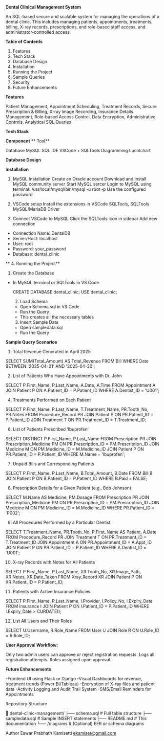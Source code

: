 **Dental Clinical Management System**

An SQL-based secure and scalable system for managing the operations of a dental clinic. This includes managing patients, appointments, treatments, billing, X-ray records, prescriptions, and role-based staff access, and administrator-controlled access.

**Table of Contents**

1. Features
2. Tech Stack
3. Database Design
4. Installation
5. Running the Project
6. Sample Queries
7. Security
8. Future Enhancements

**Features**

Patient Management, Appointment Scheduling, Treatment Records, Secure Prescription & Billing, X-ray Image Recording, Insurance Details Management, Role-based Access Control, Data Encryption, Administrative Controls, Analytical SQL Queries

**Tech Stack**

**Component**                                 **  Tool**

Database                                       MySQL
SQL IDE                                        VSCode + SQLTools
Diagramming                                    Lucidchart

**Database Design**
<p align= "center".
 <img src= "https://github.com/EswarPrabhathKamisetti/DentalClinicManagementSystem/edit/main/README.md#:~:text=ER_Diagram.jpeg" alt= "ER_Diagram"/>
</p>

**Installation**

1. MySQL Installation
Create an Oracle account
Download and install MySQL community server
Start MySQL sercer
Login to MySQL using terminal:
/usr/local/mysql/bin/mysql -u root -p
Use the configured password

2. VSCode setup
Install the extensions in VSCode SQLTools, SQLTools MySQL/MariaDB Driver

3. Connect VSCode to MySQL
Click the SQLTools icon in sidebar
Add new connection
- Connection Name: DentalDB
- Server/Host: localhost
- User: root
- Password: your_password
- Database: dental_clinic

 ** 4. Running the Project**

 1. Create the Database
- In MySQL terminal or SQLTools in VS Code

  CREATE DATABASE dental_clinic;
  USE dental_clinic;

  2. Load Schema
  - Open Schema.sql in VS Code
  - Run the Query
  - This creates all the necessary tables

  3. Insert Sample Data
  - Open sampledata.sql
  - Run the Query
    
**Sample Query Scenarios**

1. Total Revenue Generated in April 2025

SELECT SUM(Total_Amount) AS Total_Revenue
FROM Bill
WHERE Date BETWEEN '2025-04-01' AND '2025-04-30';

2. List of Patients Who Have Appointments with Dr. John
   
SELECT P.First_Name, P.Last_Name, A.Date, A.Time
FROM Appointment A
JOIN Patient P ON A.Patient_ID = P.Patient_ID
WHERE A.Dentist_ID = 'U001';

4. Treatments Performed on Each Patient
   
SELECT P.First_Name, P.Last_Name, T.Treatment_Name, PR.Tooth_No, PR.Notes
FROM Procedure_Record PR
JOIN Patient P ON PR.Patient_ID = P.Patient_ID
JOIN Treatment T ON PR.Treatment_ID = T.Treatment_ID;

6. List of Patients Prescribed ‘Ibuprofen’

SELECT DISTINCT P.First_Name, P.Last_Name
FROM Prescription PR
JOIN Prescription_Medicine PM ON PR.Prescription_ID = PM.Prescription_ID
JOIN Medicine M ON PM.Medicine_ID = M.Medicine_ID
JOIN Patient P ON PR.Patient_ID = P.Patient_ID
WHERE M.Name = 'Ibuprofen';

7. Unpaid Bills and Corresponding Patients

SELECT P.First_Name, P.Last_Name, B.Total_Amount, B.Date
FROM Bill B
JOIN Patient P ON B.Patient_ID = P.Patient_ID
WHERE B.Paid = FALSE;

8. Prescription Details for a Given Patient (e.g., Bob Johnson)

SELECT M.Name AS Medicine, PM.Dosage
FROM Prescription PR
JOIN Prescription_Medicine PM ON PR.Prescription_ID = PM.Prescription_ID
JOIN Medicine M ON PM.Medicine_ID = M.Medicine_ID
WHERE PR.Patient_ID = 'P002';

9. All Procedures Performed by a Particular Dentist

SELECT T.Treatment_Name, PR.Tooth_No, P.First_Name AS Patient, A.Date
FROM Procedure_Record PR
JOIN Treatment T ON PR.Treatment_ID = T.Treatment_ID
JOIN Appointment A ON PR.Appointment_ID = A.Appt_ID
JOIN Patient P ON PR.Patient_ID = P.Patient_ID
WHERE A.Dentist_ID = 'U001';

10. X-ray Records with Notes for All Patients

SELECT P.First_Name, P.Last_Name, XR.Tooth_No, XR.Image_Path, XR.Notes, XR.Date_Taken
FROM Xray_Record XR
JOIN Patient P ON XR.Patient_ID = P.Patient_ID;

11. Patients with Active Insurance Policies

SELECT P.First_Name, P.Last_Name, I.Provider, I.Policy_No, I.Expiry_Date
FROM Insurance I
JOIN Patient P ON I.Patient_ID = P.Patient_ID
WHERE I.Expiry_Date > CURDATE();

12. List All Users and Their Roles

SELECT U.Username, R.Role_Name
FROM User U
JOIN Role R ON U.Role_ID = R.Role_ID;

**User Approval Workflow:**

Only two admin users can approve or reject registration requests.
Logs all registration attempts.
Roles assigned upon approval.

**Future Enhancements**

-Frontend UI using Flask or Django
-Visual Dashboards for revenue, treatment trends (Power BI/Tableau)
-Encryption of X-ray files and patient data
-Activity Logging and Audit Trail System
-SMS/Email Reminders for Appointments

Repository Structure

📁 dental-clinic-management/
├── schema.sql              # Full table structure
├── sampledata.sql          # Sample INSERT statements
├── README.md               # This documentation
└── /diagrams               # (Optional) EER or schema diagrams

Author
Eswar Prabhath Kamisetti
ekamiset@gmail.com
